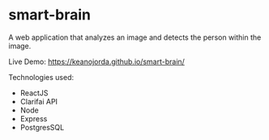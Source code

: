 # smart-brain

A web application that analyzes an image and detects the person within the image.

Live Demo:
https://keanojorda.github.io/smart-brain/

Technologies used:
- ReactJS
- Clarifai API
- Node
- Express
- PostgresSQL

